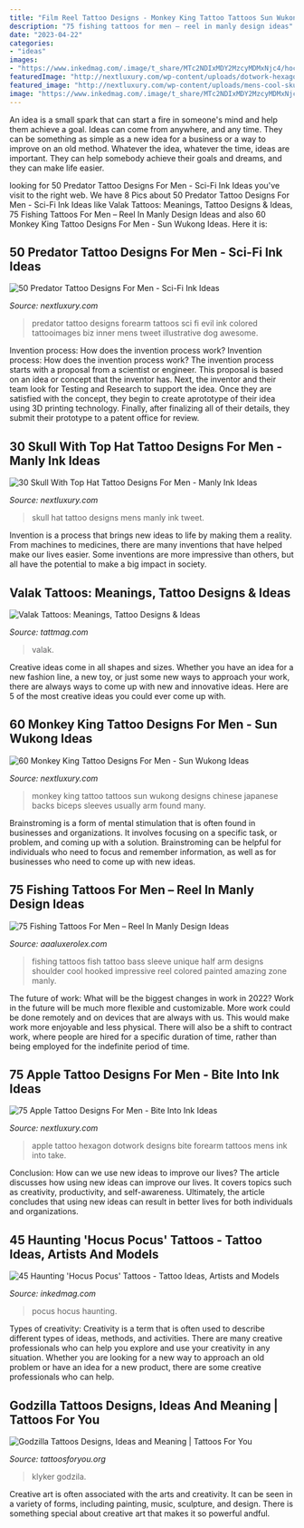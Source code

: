 ```yaml
---
title: "Film Reel Tattoo Designs - Monkey King Tattoo Tattoos Sun Wukong Designs Chinese Japanese Backs Biceps Sleeves Usually Arm Found Many"
description: "75 fishing tattoos for men – reel in manly design ideas"
date: "2023-04-22"
categories:
- "ideas"
images:
- "https://www.inkedmag.com/.image/t_share/MTc2NDIxMDY2MzcyMDMxNjc4/hocus-pocus-fb.jpg"
featuredImage: "http://nextluxury.com/wp-content/uploads/dotwork-hexagon-mens-small-apple-forearm-tattoo-inspiration.jpg"
featured_image: "http://nextluxury.com/wp-content/uploads/mens-cool-skull-with-top-hat-tattoo-ideas-on-arm.jpg"
image: "https://www.inkedmag.com/.image/t_share/MTc2NDIxMDY2MzcyMDMxNjc4/hocus-pocus-fb.jpg"
---
```



An idea is a small spark that can start a fire in someone's mind and help them achieve a goal. Ideas can come from anywhere, and any time. They can be something as simple as a new idea for a business or a way to improve on an old method. Whatever the idea, whatever the time, ideas are important. They can help somebody achieve their goals and dreams, and they can make life easier.

	

		
looking for 50 Predator Tattoo Designs For Men - Sci-Fi Ink Ideas you've visit to the right web. We have 8 Pics about 50 Predator Tattoo Designs For Men - Sci-Fi Ink Ideas like Valak Tattoos: Meanings, Tattoo Designs &amp; Ideas, 75 Fishing Tattoos For Men – Reel In Manly Design Ideas and also 60 Monkey King Tattoo Designs For Men - Sun Wukong Ideas. Here it is:
		
    
## 50 Predator Tattoo Designs For Men - Sci-Fi Ink Ideas

<img loading=lazy src="http://nextluxury.com/wp-content/uploads/incredible-mens-inner-forearm-predator-tattoos.jpg" onerror="this.onerror=null;this.src='https://tse3.mm.bing.net/th?id=OIP.9EJVM4wIUrFbj4eAoCrb2gHaIM&amp;pid=15.1';" alt="50 Predator Tattoo Designs For Men - Sci-Fi Ink Ideas">

_Source: nextluxury.com_

>predator tattoo designs forearm tattoos sci fi evil ink colored tattooimages biz inner mens tweet illustrative dog awesome. 

	

Invention process: How does the invention process work?
Invention process: How does the invention process work?
The invention process starts with a proposal from a scientist or engineer. This proposal is based on an idea or concept that the inventor has. Next, the inventor and their team look for Testing and Research to support the idea. Once they are satisfied with the concept, they begin to create aprototype of their idea using 3D printing technology. Finally, after finalizing all of their details, they submit their prototype to a patent office for review.

    
## 30 Skull With Top Hat Tattoo Designs For Men - Manly Ink Ideas

<img loading=lazy src="http://nextluxury.com/wp-content/uploads/mens-cool-skull-with-top-hat-tattoo-ideas-on-arm.jpg" onerror="this.onerror=null;this.src='https://tse2.mm.bing.net/th?id=OIP.8axTczhbdCjqbWHSLalz3gHaHa&amp;pid=15.1';" alt="30 Skull With Top Hat Tattoo Designs For Men - Manly Ink Ideas">

_Source: nextluxury.com_

>skull hat tattoo designs mens manly ink tweet. 

	

Invention is a process that brings new ideas to life by making them a reality. From machines to medicines, there are many inventions that have helped make our lives easier. Some inventions are more impressive than others, but all have the potential to make a big impact in society.

    
## Valak Tattoos: Meanings, Tattoo Designs &amp; Ideas

<img loading=lazy src="https://tattmag.com/wp-content/uploads/2020/10/Evil-Nun-Tattoo-2-765x1024.jpg" onerror="this.onerror=null;this.src='https://tse4.mm.bing.net/th?id=OIP.41RzD7ALemHZ19S4TLAnBAHaJ6&amp;pid=15.1';" alt="Valak Tattoos: Meanings, Tattoo Designs &amp; Ideas">

_Source: tattmag.com_

>valak. 

	

Creative ideas come in all shapes and sizes. Whether you have an idea for a new fashion line, a new toy, or just some new ways to approach your work, there are always ways to come up with new and innovative ideas. Here are 5 of the most creative ideas you could ever come up with.

    
## 60 Monkey King Tattoo Designs For Men - Sun Wukong Ideas

<img loading=lazy src="http://nextluxury.com/wp-content/uploads/detailed-guys-monkey-king-full-back-tattoos.jpg" onerror="this.onerror=null;this.src='https://tse4.mm.bing.net/th?id=OIP.iSQ0ZTeZWho2llPf6GNkMAAAAA&amp;pid=15.1';" alt="60 Monkey King Tattoo Designs For Men - Sun Wukong Ideas">

_Source: nextluxury.com_

>monkey king tattoo tattoos sun wukong designs chinese japanese backs biceps sleeves usually arm found many. 

	

Brainstroming is a form of mental stimulation that is often found in businesses and organizations. It involves focusing on a specific task, or problem, and coming up with a solution. Brainstroming can be helpful for individuals who need to focus and remember information, as well as for businesses who need to come up with new ideas.

    
## 75 Fishing Tattoos For Men – Reel In Manly Design Ideas

<img loading=lazy src="https://aaaluxerolex.com/images/75_fishing_tattoos_for_men_-_reel_in_manly_design_ideas_54.jpg" onerror="this.onerror=null;this.src='https://tse3.mm.bing.net/th?id=OIP.4C7pPBhnyWyA0yiiARuKkwHaJL&amp;pid=15.1';" alt="75 Fishing Tattoos For Men – Reel In Manly Design Ideas">

_Source: aaaluxerolex.com_

>fishing tattoos fish tattoo bass sleeve unique half arm designs shoulder cool hooked impressive reel colored painted amazing zone manly. 

	

The future of work: What will be the biggest changes in work in 2022?
Work in the future will be much more flexible and customizable. More work could be done remotely and on devices that are always with us. This would make work more enjoyable and less physical. There will also be a shift to contract work, where people are hired for a specific duration of time, rather than being employed for the indefinite period of time.

    
## 75 Apple Tattoo Designs For Men - Bite Into Ink Ideas

<img loading=lazy src="http://nextluxury.com/wp-content/uploads/dotwork-hexagon-mens-small-apple-forearm-tattoo-inspiration.jpg" onerror="this.onerror=null;this.src='https://tse3.mm.bing.net/th?id=OIP.PoamKlxH-BNLnfqhlTmXxgHaHa&amp;pid=15.1';" alt="75 Apple Tattoo Designs For Men - Bite Into Ink Ideas">

_Source: nextluxury.com_

>apple tattoo hexagon dotwork designs bite forearm tattoos mens ink into take. 

	

Conclusion: How can we use new ideas to improve our lives?
The article discusses how using new ideas can improve our lives. It covers topics such as creativity, productivity, and self-awareness. Ultimately, the article concludes that using new ideas can result in better lives for both individuals and organizations.

    
## 45 Haunting &#039;Hocus Pocus&#039; Tattoos - Tattoo Ideas, Artists And Models

<img loading=lazy src="https://www.inkedmag.com/.image/t_share/MTc2NDIxMDY2MzcyMDMxNjc4/hocus-pocus-fb.jpg" onerror="this.onerror=null;this.src='https://tse2.mm.bing.net/th?id=OIP.IXk5ZiqBB1mlhddHme3kkQHaD4&amp;pid=15.1';" alt="45 Haunting &#039;Hocus Pocus&#039; Tattoos - Tattoo Ideas, Artists and Models">

_Source: inkedmag.com_

>pocus hocus haunting. 

	

Types of creativity:
Creativity is a term that is often used to describe different types of ideas, methods, and activities. There are many creative professionals who can help you explore and use your creativity in any situation. Whether you are looking for a new way to approach an old problem or have an idea for a new product, there are some creative professionals who can help.

    
## Godzilla Tattoos Designs, Ideas And Meaning | Tattoos For You

<img loading=lazy src="https://www.tattoosforyou.org/wp-content/uploads/2016/02/Godzilla-Tribal-Tattoo.jpg" onerror="this.onerror=null;this.src='https://tse2.mm.bing.net/th?id=OIP.xCQFhvsG7Oe2vmw7-UtFSAHaJ4&amp;pid=15.1';" alt="Godzilla Tattoos Designs, Ideas and Meaning | Tattoos For You">

_Source: tattoosforyou.org_

>klyker godzila. 

	

Creative art is often associated with the arts and creativity. It can be seen in a variety of forms, including painting, music, sculpture, and design. There is something special about creative art that makes it so powerful andful.

